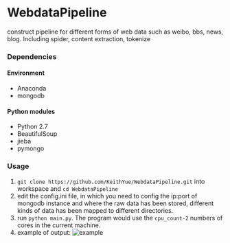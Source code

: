 WebdataPipeline
===============

construct pipeline for different forms of web data such as weibo, bbs, news, blog. Including spider, content extraction, tokenize

### Dependencies

#### Environment
* Anaconda
* mongodb

#### Python modules
* Python 2.7
* BeautifulSoup
* jieba
* pymongo

### Usage
1. `git clone https://github.com/KeithYue/WebdataPipeline.git` into workspace and `cd WebdataPipeline`
2. edit the config.ini file, in which you need to config the ip:port of mongodb instance and where the raw data has been stored, different kinds of data has been mapped to different directories.
3. run `python main.py`. The program would use the `cpu_count-2` numbers of cores in the current machine.
4. example of output:
![example](http://keithyue.github.io/images/wbpipeline_sample.png)

